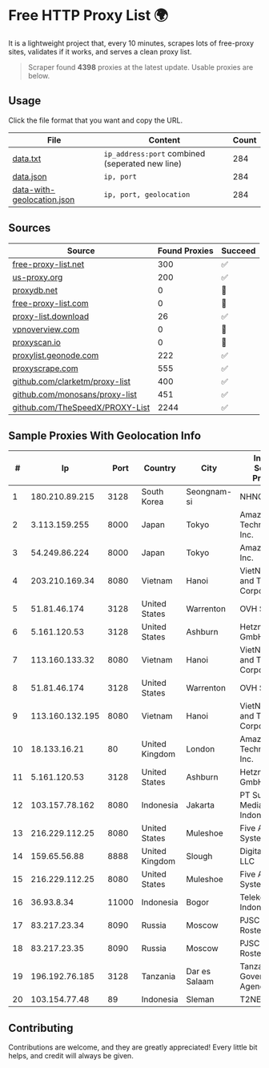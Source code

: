 
# Free HTTP Proxy List 🌍

It is a lightweight project that, every 10 minutes, scrapes lots of free-proxy sites, validates if it works, and serves a clean proxy list.


> Scraper found **4398** proxies at the latest update. Usable proxies are below.

## Usage

Click the file format that you want and copy the URL.


|File|Content|Count|
|----|-------|-----|
|[data.txt](https://raw.githubusercontent.com/themiralay/Proxy-List-World/master/data.txt)|`ip_address:port` combined (seperated new line)|284|
|[data.json](https://raw.githubusercontent.com/themiralay/Proxy-List-World/master/data.json)|`ip, port`|284|
|[data-with-geolocation.json](https://raw.githubusercontent.com/themiralay/Proxy-List-World/master/data-with-geolocation.json)|`ip, port, geolocation`|284|

## Sources

|Source|Found Proxies|Succeed|
|------|-------------|-------|
|[free-proxy-list.net](https://free-proxy-list.net)|300|✅|
|[us-proxy.org](https://www.us-proxy.org)|200|✅|
|[proxydb.net](http://proxydb.net)|0|🚫|
|[free-proxy-list.com](https://free-proxy-list.com/?page=&port=&type%5B%5D=http&type%5B%5D=https&up_time=0&search=Search)|0|🚫|
|[proxy-list.download](https://www.proxy-list.download/HTTP)|26|✅|
|[vpnoverview.com](https://vpnoverview.com/privacy/anonymous-browsing/free-proxy-servers)|0|🚫|
|[proxyscan.io](https://www.proxyscan.io)|0|🚫|
|[proxylist.geonode.com](https://proxylist.geonode.com/api/proxy-list?limit=300&page=1&sort_by=lastChecked&sort_type=desc&protocols=http,https)|222|✅|
|[proxyscrape.com](https://api.proxyscrape.com/v2/?request=displayproxies&protocol=http&timeout=10000&country=all&ssl=all&anonymity=all)|555|✅|
|[github.com/clarketm/proxy-list](https://raw.githubusercontent.com/clarketm/proxy-list/master/proxy-list-raw.txt)|400|✅|
|[github.com/monosans/proxy-list](https://raw.githubusercontent.com/monosans/proxy-list/main/proxies/http.txt)|451|✅|
|[github.com/TheSpeedX/PROXY-List](https://raw.githubusercontent.com/TheSpeedX/PROXY-List/master/http.txt)|2244|✅|


## Sample Proxies With Geolocation Info

|#|Ip|Port|Country|City|Internet Service Provider|
|-|--|----|-------|----|-------------------------|
|1|180.210.89.215|3128|South Korea|Seongnam-si|NHNCLOUD|
|2|3.113.159.255|8000|Japan|Tokyo|Amazon Technologies Inc.|
|3|54.249.86.224|8000|Japan|Tokyo|Amazon.com, Inc.|
|4|203.210.169.34|8080|Vietnam|Hanoi|VietNam Post and Telecom Corporation|
|5|51.81.46.174|3128|United States|Warrenton|OVH SAS|
|6|5.161.120.53|3128|United States|Ashburn|Hetzner Online GmbH|
|7|113.160.133.32|8080|Vietnam|Hanoi|VietNam Post and Telecom Corporation|
|8|51.81.46.174|3128|United States|Warrenton|OVH SAS|
|9|113.160.132.195|8080|Vietnam|Hanoi|VietNam Post and Telecom Corporation|
|10|18.133.16.21|80|United Kingdom|London|Amazon Technologies Inc.|
|11|5.161.120.53|3128|United States|Ashburn|Hetzner Online GmbH|
|12|103.157.78.162|8080|Indonesia|Jakarta|PT Super Media Indonesia|
|13|216.229.112.25|8080|United States|Muleshoe|Five Area Systems, LLC|
|14|159.65.56.88|8888|United Kingdom|Slough|DigitalOcean, LLC|
|15|216.229.112.25|8080|United States|Muleshoe|Five Area Systems, LLC|
|16|36.93.8.34|11000|Indonesia|Bogor|Telekomunikasi Indonesia|
|17|83.217.23.34|8090|Russia|Moscow|PJSC Rostelecom|
|18|83.217.23.35|8090|Russia|Moscow|PJSC Rostelecom|
|19|196.192.76.185|3128|Tanzania|Dar es Salaam|Tanzania e-Government Agency|
|20|103.154.77.48|89|Indonesia|Sleman|T2NET|



## Contributing

Contributions are welcome, and they are greatly appreciated! Every
little bit helps, and credit will always be given.

